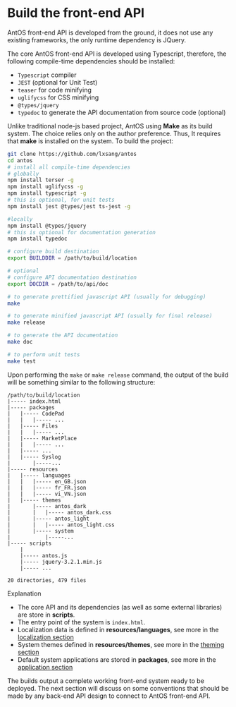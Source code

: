 # Build the front-end API
AntOS front-end API is developed from the ground, it does not use any existing frameworks, the only runtime dependency is
JQuery.

The core AntOS front-end API is developed using Typescript, therefore, the following compile-time dependencies should be installed:

* `Typescript` compiler
* `JEST` (optional for Unit Test)
* `teaser` for code minifying
* `uglifycss` for CSS minifying
* `@types/jquery`
* `typedoc` to generate the API documentation from source code (optional)

Unlike traditional node-js based project, AntOS using **Make** as its build system. The choice relies only on the author preference.
Thus, It requires that **make** is installed on the system. To build the project:

```bash
git clone https://github.com/lxsang/antos
cd antos
# install all compile-time dependencies
# globally
npm install terser -g
npm install uglifycss -g
npm install typescript -g
# this is optional, for unit tests
npm install jest @types/jest ts-jest -g

#locally
npm install @types/jquery
# this is optional for documentation generation
npm install typedoc

# configure build destination
export BUILDDIR = /path/to/build/location

# optional
# configure API documentation destination
export DOCDIR = /path/to/api/doc

# to generate prettified javascript API (usually for debugging)
make

# to generate minified javascript API (usually for final release)
make release

# to generate the API documentation
make doc

# to perform unit tests
make test
```

Upon performing the `make` or `make release` command, the output of the build will be something similar to
the following structure:

```text
/path/to/build/location
|----- index.html
|----- packages
|   |----- CodePad
|   |   |----- ...
|   |----- Files
|   |   |----- ...
|   |----- MarketPlace
|   |   |----- ...
|   |----- ...
|   |----- Syslog
|       |-----...
|----- resources
|   |----- languages
|   |   |----- en_GB.json
|   |   |----- fr_FR.json
|   |   |----- vi_VN.json
|   |----- themes
|       |----- antos_dark
|       |   |----- antos_dark.css
|       |----- antos_light
|       |   |----- antos_light.css
|       |----- system
|           |-----...
|----- scripts
    |
    |----- antos.js
    |----- jquery-3.2.1.min.js
    |----- ...

20 directories, 479 files
```

Explanation
* The core API and its dependencies (as well as some external libraries) are store in **scripts**.
* The entry point of the system is `index.html`.
* Localization data is defined in **resources/languages**, see more in the [localization section](https://doc.iohub.dev/antos/Ym9vazovLy9jXzUvSU5UUk8ubWQ/Localization_and_language.md)
* System themes defined in **resources/themes**, see more in the [theming section](https://doc.iohub.dev/antos/Ym9vazovLy9jXzQvc18xL0lOVFJPLm1k/UI_theming.md)
* Default system applications are stored in **packages**, see more in the [application section](https://doc.iohub.dev/antos/Ym9vazovLy9jXzIvSU5UUk8ubWQ/Default_Applications.md)

The builds output a complete working  front-end system ready to be deployed.
The next section will discuss on some conventions that should be made by any back-end API design to connect to
AntOS front-end API.